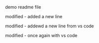 
demo readme file

modified - added a new line

modified - addewd a new line from vs code

modified - once again with vs code
